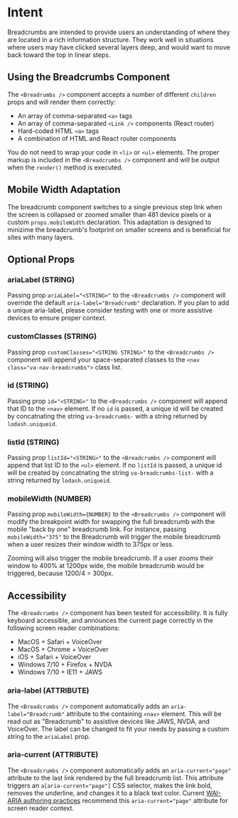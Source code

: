 # Intent

Breadcrumbs are intended to provide users an understanding of where they are located in a rich information structure. They work well in situations where users may have clicked several layers deep, and would want to move back toward the top in linear steps.

## Using the Breadcrumbs Component

The `<Breadrumbs />` component accepts a number of different `children` props and will render them correctly:

* An array of comma-separated `<a>` tags
* An array of comma-separated `<Link />` components (React router)
* Hard-coded HTML `<a>` tags
* A combination of HTML and React router components

You do not need to wrap your code in `<li>` or `<ul>` elements. The proper markup is included in the `<Breadcrumbs />` component and will be output when the `render()` method is executed.

## Mobile Width Adaptation

The breadcrumb component switches to a single previous step link when the screen is collapsed or zoomed smaller than 481 device pixels or a custom `props.mobileWidth` declaration. This adaptation is designed to minizime the breadcrumb's footprint on smaller screens and is beneficial for sites with many layers.

## Optional Props

### ariaLabel (STRING)

Passing prop `ariaLabel="<STRING>"` to the `<Breadcrumbs />` component will override the default `aria-label="Breadcrumb"` declaration. If you plan to add a unique aria-label, please consider testing with one or more assistive devices to ensure proper context.

### customClasses (STRING)

Passing prop `customClasses="<STRING STRING>"` to the `<Breadcrumbs />` component will append your space-separated classes to the `<nav class="va-nav-breadcrumbs">` class list.

### id (STRING)

Passing prop `id="<STRING>"` to the `<Breadcrumbs />` component will append that ID to the `<nav>` element. If no `id` is passed, a unique id will be created by concatnating the string `va-breadcrumbs-` with a string returned by `lodash.uniqueid`.

### listId (STRING)

Passing prop `listId="<STRING>"` to the `<Breadcrumbs />` component will append that list ID to the `<ul>` element. If no `listId` is passed, a unique id will be created by concatnating the string `va-breadcrumbs-list-` with a string returned by `lodash.uniqueid`.

### mobileWidth (NUMBER)

Passing prop `mobileWidth={NUMBER}` to the `<Breadcrumbs />` component will modify the breakpoint width for swapping the full breadcrumb with the mobile "back by one" breadcrumb link. For instance, passing `mobileWidth="375"` to the Breadcrumb will trigger the mobile breadcrumb when a user resizes their window width to 375px or less.

Zooming will also trigger the mobile breadcrumb. If a user zooms their window to 400% at 1200px wide, the mobile breadcrumb would be triggered, because 1200/4 = 300px.

## Accessibility

The `<Breadcrumbs />` component has been tested for accessibility. It is fully keyboard accessible, and announces the current page correctly in the following screen reader combinations:

* MacOS + Safari + VoiceOver
* MacOS + Chrome + VoiceOver
* iOS + Safari + VoiceOver
* Windows 7/10 + Firefox + NVDA
* Windows 7/10 + IE11 + JAWS

### aria-label (ATTRIBUTE)

The `<Breadcrumbs />` component automatically adds an `aria-label="Breadcrumb"` attribute to the containing `<nav>` element. This will be read out as "Breadcrumb" to assistive devices like JAWS, NVDA, and VoiceOver. The label can be changed to fit your needs by passing a custom string to the `ariaLabel` prop.

### aria-current (ATTRIBUTE)

The `<Breadcrumbs />` component automatically adds an `aria-current="page"` attribute to the last link rendered by the full breadcrumb list. This attribute triggers an `a[aria-current="page"]` CSS selector, makes the link bold, removes the underline, and changes it to a black text color. Current [WAI-ARIA authoring practices](https://www.w3.org/TR/2017/NOTE-wai-aria-practices-1.1-20171214/examples/breadcrumb/index.html) recommend this `aria-current="page"` attribute for screen reader context.
